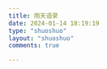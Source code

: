 ```yaml
---
title: 雨天语录
date: 2024-01-14 18:19:19
type: "shuoshuo"
layout: "shuoshuo"
comments: true

---
```


<!-- 引用 artitalk -->

<script type="text/javascript" src="https://unpkg.com/artitalk"></script>

<!-- 存放说说的容器 -->

<div id="artitalk_main"></div>
<script>
new Artitalk({
    // serverURL: 'https://shuoshuo.zywvvd.com',
    appId: 'whA7rfxiLejveyKSnTVJcE67-MdYXbMMI',
    appKey: 'yXRvXVt4CzAiXMxTL0XK9qES'
})
</script>